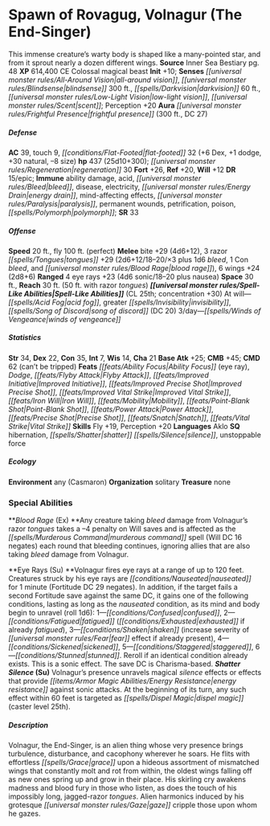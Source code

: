 ﻿---
cssclass: [monsters]
title1: Spawn of Rovagug, Volnagur (The End-Singer)
desc_short: This immense creature's warty body is shaped like a many-pointed star,
  and from it sprout nearly a dozen different wings.
title2: Volnagur (The End-Singer)
CR: 22
sources:
- name: Inner Sea Bestiary
  page: 48
  link: http://paizo.com/products/btpy8v2x?Pathfinder-Campaign-Setting-Inner-Sea-Bestiary
XP: 614400
alignment: CE
size: Colossal
type: magical beast
initiative:
  bonus: 10
senses:
  all-around vision: true
  blindsense: 300
  darkvision: 60
  low-light vision: true
  scent: true
auras:
- name: frightful presence
  radius: 300
  DC: 27
AC:
  AC: 39
  touch: 9
  flat_footed: 32
  components:
    dex: 6
    dodge: 1
    natural: 30
    size: -8
HP:
  HP: 437
  long: 25d10+300
  regeneration: 30
saves:
  fort: 26
  ref: 20
  will: 12
DR:
- amount: 15
  weakness: epic
immunities:
- ability damage
- acid
- bleed
- disease
- electricity
- energy drain
- mind-affecting effects
- paralysis
- permanent wounds
- petrification
- poison
- polymorph
SR: 33
speeds:
  base: 20
  fly: 100
  fly_maneuverability: perfect
attacks:
  melee:
  - - text: bite +29 (4d6+12)
      entries:
      - - damage: 4d6+12
      attack: bite
      bonus:
      - 29
    - text: 3 razor tongues +29 (2d6+12/18-20/×3 plus 1d6 bleed, 1 Con bleed, and
        blood rage)
      entries:
      - - damage: 2d6+12
          crit_range: 18-20
          crit_multiplier: 3
        - damage: 1d6
          type: bleed
        - damage: '1'
          type: Con bleed
        - effect: blood rage
      count: 3
      attack: razor tongues
      bonus:
      - 29
    - text: 6 wings +24 (2d8+6)
      entries:
      - - damage: 2d8+6
      count: 6
      attack: wings
      bonus:
      - 24
  ranged:
  - - text: 4 eye rays +23 (4d6 sonic/18-20 plus nausea)
      entries:
      - - damage: 4d6
          type: sonic
          crit_range: 18-20
        - effect: nausea
      count: 4
      attack: eye rays
      bonus:
      - 23
space: 30
reach: 30
reach_other: 50 ft. with razor tongues
spell_like_abilities:
  entries:
  - name: acid fog
    source: default
    freq: At will
  - name: greater invisibility
    source: default
    freq: At will
  - name: song of discord
    source: default
    freq: At will
    DC: 20
  - superscripts:
    - APG
    name: winds of vengeance
    source: default
    freq: 3/day
  sources:
  - name: default
    CL: 25
    concentration: 30
ability_scores:
  STR: 34
  DEX: 22
  CON: 35
  INT: 7
  WIS: 14
  CHA: 21
BAB: 25
CMB: 45
CMD: 62
CMD_other: can't be tripped
feats:
- name: Ability Focus (eye ray)
- name: Dodge
- name: Flyby Attack
- name: Improved Initiative
- name: Improved Precise Shot
- name: Improved Vital Strike
- name: Iron Will
- name: Mobility
- name: Point-Blank Shot
- name: Power Attack
- name: Precise Shot
- name: Snatch
- name: Vital Strike
skills:
  Fly: 19
  Perception: 20
languages:
- Aklo
special_qualities:
- hibernation
- shatter silence
- unstoppable force
ecology:
  environment: any (Casmaron)
  organization: solitary
  treasure_type: none
special_abilities:
  Blood Rage (Ex): Any creature taking bleed damage from Volnagur's razor tongues
    takes a -4 penalty on Will saves and is affected as the murderous commandUM spell
    (Will DC 16 negates) each round that bleeding continues, ignoring allies that
    are also taking bleed damage from Volnagur.
  Eye Rays (Su): 'Volnagur fires eye rays at a range of up to 120 feet. Creatures
    struck by his eye rays are nauseated for 1 minute (Fortitude DC 29 negates). In
    addition, if the target fails a second Fortitude save against the same DC, it
    gains one of the following conditions, lasting as long as the nauseated condition,
    as its mind and body begin to unravel (roll 1d6): 1-confused, 2-fatigued (exhausted
    if already fatigued), 3-shaken (increase severity of fear effect if already present),
    4-sickened, 5-staggered, 6-stunned. Reroll if an identical condition already exists.
    This is a sonic effect. The save DC is Charisma-based.'
  Shatter Silence (Su): Volnagur's presence unravels magical silence effects or effects
    that provide energy resistance against sonic attacks. At the beginning of its
    turn, any such effect within 60 feet is targeted as dispel magic (caster level
    25th).
desc_long: Volnagur, the End-Singer, is an alien thing whose very presence brings
  turbulence, disturbance, and cacophony wherever he soars. He flits with effortless
  grace upon a hideous assortment of mismatched wings that constantly molt and rot
  from within, the oldest wings falling off as new ones spring up and grow in their
  place. His skirling cry awakens madness and blood fury in those who listen, as does
  the touch of his impossibly long, jagged-razor tongues. Alien harmonics induced
  by his grotesque gaze cripple those upon whom he gazes.

---

# Spawn of Rovagug, Volnagur (The End-Singer)
This immense creature’s warty body is shaped like a many-pointed star, and from it sprout nearly a dozen different wings.
**Source** Inner Sea Bestiary pg. 48
**XP** 614,400
CE Colossal magical beast
**Init** +10; **Senses** _[[universal monster rules/All-Around Vision|all-around vision]]_, _[[universal monster rules/Blindsense|blindsense]]_ 300 ft., _[[spells/Darkvision|darkvision]]_ 60 ft., _[[universal monster rules/Low-Light Vision|low-light vision]]_, _[[universal monster rules/Scent|scent]]_; Perception +20
**Aura** _[[universal monster rules/Frightful Presence|frightful presence]]_ (300 ft., DC 27)

##### Defense

**AC** 39, touch 9, _[[conditions/Flat-Footed|flat-footed]]_ 32 (+6 Dex, +1 dodge, +30 natural, –8 size)
**hp** 437 (25d10+300); _[[universal monster rules/Regeneration|regeneration]]_ 30
**Fort** +26, **Ref** +20, **Will** +12
**DR** 15/epic; **Immune** ability damage, acid, _[[universal monster rules/Bleed|bleed]]_, disease, electricity, _[[universal monster rules/Energy Drain|energy drain]]_, mind-affecting effects, _[[universal monster rules/Paralysis|paralysis]]_, permanent wounds, petrification, poison, _[[spells/Polymorph|polymorph]]_; **SR** 33

##### Offense
**Speed** 20 ft., fly 100 ft. (perfect)
**Melee** bite +29 (4d6+12), 3 razor _[[spells/Tongues|tongues]]_ +29 (2d6+12/18–20/×3 plus 1d6 _bleed_, 1 Con _bleed_, and _[[universal monster rules/Blood Rage|blood rage]]_), 6 wings +24 (2d8+6)
**Ranged** 4 eye rays +23 (4d6 sonic/18–20 plus nausea)
**Space** 30 ft., **Reach** 30 ft. (50 ft. with razor _tongues_)
**_[[universal monster rules/Spell-Like Abilities|Spell-Like Abilities]]_** (CL 25th; concentration +30)
At will—_[[spells/Acid Fog|acid fog]]_, greater _[[spells/Invisibility|invisibility]]_, _[[spells/Song of Discord|song of discord]]_ (DC 20)
3/day—_[[spells/Winds of Vengeance|winds of vengeance]]_

##### Statistics
**Str** 34, **Dex** 22, **Con** 35, **Int** 7, **Wis** 14, **Cha** 21
**Base Atk** +25; **CMB** +45; **CMD** 62 (can’t be tripped)
**Feats** _[[feats/Ability Focus|Ability Focus]]_ (eye ray), _Dodge_, _[[feats/Flyby Attack|Flyby Attack]]_, _[[feats/Improved Initiative|Improved Initiative]]_, _[[feats/Improved Precise Shot|Improved Precise Shot]]_, _[[feats/Improved Vital Strike|Improved Vital Strike]]_, _[[feats/Iron Will|Iron Will]]_, _[[feats/Mobility|Mobility]]_, _[[feats/Point-Blank Shot|Point-Blank Shot]]_, _[[feats/Power Attack|Power Attack]]_, _[[feats/Precise Shot|Precise Shot]]_, _[[feats/Snatch|Snatch]]_, _[[feats/Vital Strike|Vital Strike]]_
**Skills** Fly +19, Perception +20
**Languages** Aklo
**SQ** hibernation, _[[spells/Shatter|shatter]]_ _[[spells/Silence|silence]]_, unstoppable force

##### Ecology

**Environment** any (Casmaron)
**Organization** solitary
**Treasure** none

### Special Abilities

**_Blood Rage_ (Ex) **Any creature taking _bleed_ damage from Volnagur’s razor _tongues_ takes a –4 penalty on Will saves and is affected as the _[[spells/Murderous Command|murderous command]]_ spell (Will DC 16 negates) each round that bleeding continues, ignoring allies that are also taking _bleed_ damage from Volnagur.

**Eye Rays (Su) **Volnagur fires eye rays at a range of up to 120 feet. Creatures struck by his eye rays are _[[conditions/Nauseated|nauseated]]_ for 1 minute (Fortitude DC 29 negates). In addition, if the target fails a second Fortitude save against the same DC, it gains one of the following conditions, lasting as long as the _nauseated_ condition, as its mind and body begin to unravel (roll 1d6): 1—_[[conditions/Confused|confused]]_, 2—_[[conditions/Fatigued|fatigued]]_ (_[[conditions/Exhausted|exhausted]]_ if already _fatigued_), 3—_[[conditions/Shaken|shaken]]_ (increase severity of _[[universal monster rules/Fear|fear]]_ effect if already present), 4—_[[conditions/Sickened|sickened]]_, 5—_[[conditions/Staggered|staggered]]_, 6—_[[conditions/Stunned|stunned]]_. Reroll if an identical condition already exists. This is a sonic effect. The save DC is Charisma-based.
**_Shatter_ _Silence_ (Su)** Volnagur’s presence unravels magical _silence_ effects or effects that provide _[[items/Armor Magic Abilities/Energy Resistance|energy resistance]]_ against sonic attacks. At the beginning of its turn, any such effect within 60 feet is targeted as _[[spells/Dispel Magic|dispel magic]]_ (caster level 25th).

##### Description

Volnagur, the End-Singer, is an alien thing whose very presence brings turbulence, disturbance, and cacophony wherever he soars. He flits with effortless _[[spells/Grace|grace]]_ upon a hideous assortment of mismatched wings that constantly molt and rot from within, the oldest wings falling off as new ones spring up and grow in their place. His skirling cry awakens madness and blood fury in those who listen, as does the touch of his impossibly long, jagged-razor _tongues_. Alien harmonics induced by his grotesque _[[universal monster rules/Gaze|gaze]]_ cripple those upon whom he gazes.